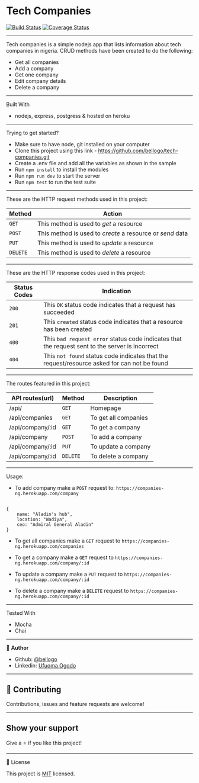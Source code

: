 # Tech Companies

[![Build Status](https://travis-ci.org/bellogo/tech-companies.svg?branch=develop)](https://travis-ci.org/bellogo/tech-companies)
[![Coverage Status](https://coveralls.io/repos/github/bellogo/tech-companies/badge.svg?branch=develop)](https://coveralls.io/github/bellogo/tech-companies?branch=develop)

<hr>

Tech companies is a simple nodejs app that lists information about tech companies in nigeria. CRUD methods have been created to do the following:

- Get all companies
- Add a company 
- Get one company
- Edit company details
- Delete a company

<hr>

Built With

- nodejs, express, postgress & hosted on heroku

<hr>

Trying to get started?

- Make sure to have node, git installed on your computer
- Clone this project using this link - <https://github.com/bellogo/tech-companies.git>
- Create a .env file and add all the variables as shown in the sample
- Run `npm install` to install the modules
- Run `npm run dev` to start the server
- Run `npm test` to run the test suite

<hr>

These are the HTTP request methods used in this project:

| Method   | Action                                                      |
|---       | ---                                                         |
| `GET`    | This method is used to *get* a resource                     |
| `POST`   | This method is used to *create* a resource or *send* data   |
| `PUT`  | This method is used to *update* a resource                  |
| `DELETE` | This method is used to *delete* a resource                  |

<hr>

These are the HTTP response codes used in this project:

| Status Codes | Indication                                                                                            |
|   ---        | ---                                                                                                   |
|  `200`       | This `OK` status code indicates that a request has succeeded                                          |
|  `201`       | This `created` status code indicates that a resource has been created                                 |
|  `400`       | This `bad request error` status code indicates that the request sent to the server is incorrect       |
|  `404`       | This `not found` status code indicates that the request/resource asked for can not be found           |

<hr>

The routes featured in this project:

| API routes(url)       | Method   | Description                                         |
| ---                   | ---      | ---                                                 |
| /api/         | `GET`   |  Homepage                    |
| /api/companies   | `GET`   | To get all companies                  |
| /api/company/:id    | `GET` | To get a company                   |
| /api/company    | `POST` | To add a company                   |
| /api/company/:id | `PUT`    | To update a company                       |
| /api/company/:id     | `DELETE`    | To delete a company                     |


<hr>

Usage:
- To add company make a `POST` request to: `https://companies-ng.herokuapp.com/company`
  
```

{
    name: "Aladin's hub",
    location: "Wadiya",
    ceo: "Admiral General Aladin"
}

```

- To get all companies make a `GET` request to `https://companies-ng.herokuapp.com/companies`

- To get a company make a `GET` request to `https://companies-ng.herokuapp.com/company/:id`

- To update a company make a `PUT` request to `https://companies-ng.herokuapp.com/company/:id`

- To delete a company make a `DELETE` request to `https://companies-ng.herokuapp.com/company/:id`

<hr>

Tested With

- Mocha
- Chai

<hr>


👤 **Author**

- Github: [@bellogo](https://github.com/bellogo)
- Linkedin: [Ufuoma Ogodo](https://ng.linkedin.com/in/ufuoma-ogodo)

<hr>

## 🤝 Contributing

Contributions, issues and feature requests are welcome!

<hr>

## Show your support

Give a ⭐️ if you like this project!

<hr>

📝 License

This project is [MIT](lic.url) licensed.